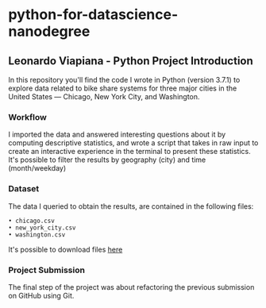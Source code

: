 # python-for-datascience-nanodegree

## Leonardo Viapiana - Python Project Introduction

In this repository you'll find the code I wrote in Python (version 3.7.1) to explore data related to bike share systems for three major cities in the United States — Chicago, New York City, and Washington. 

### Workflow 

I imported the data and answered interesting questions about it by computing descriptive statistics, and wrote a script that takes in raw input to create an interactive experience in the terminal to present these statistics. It's possible to filter the results by geography (city) and time (month/weekday)

### Dataset 

The data I queried to obtain the results, are contained in the following files:

    • chicago.csv
    • new_york_city.csv
    • washington.csv

It's possible to download files [here](https://drive.google.com/drive/folders/1sehxHZlDqTSOazkEgXH1Tx4IsI2flEyL?usp=sharing)

### Project Submission

The final step of the project was about refactoring the previous submission on GitHub using Git. 

